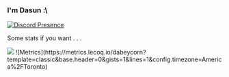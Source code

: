 ### I'm Dasun :\

[![Discord Presence](https://lanyard.cnrad.dev/api/778068011231608882)](https://discord.com/users/778068011231608882)

Some stats if you want . . .

<img src="https://github-readme-stats.vercel.app/api/top-langs/?username=dabeycorn"> 
![Metrics](https://metrics.lecoq.io/dabeycorn?template=classic&base.header=0&gists=1&lines=1&config.timezone=America%2FToronto)


